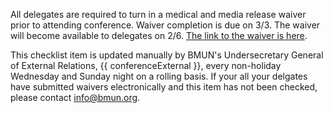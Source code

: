 All delegates are required to turn in a medical and media release waiver prior to attending conference.  Waiver completion is due on 3/3. The waiver will become available to delegates on 2/6. [The link to the waiver is here](https://www.waiverfile.com/b/BerkeleyModelUnitedNations/Waiver.aspx?formid=cf4fe2ab-22da-4e81-8a6c-4fe7005debd0).

This checklist item is updated manually by BMUN's Undersecretary General of External Relations, {{ conferenceExternal }}, every non-holiday Wednesday and Sunday night on a rolling basis. If your all your delgates have submitted waivers electronically and this item has not been checked, please contact info@bmun.org.